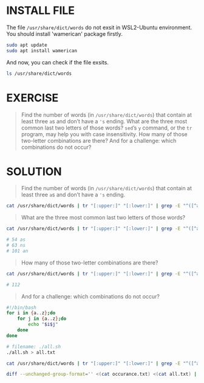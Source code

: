 # INSTALL FILE

The file `/usr/share/dict/words` do not exsit in WSL2-Ubuntu environment.
You should install 'wamerican' package firstly.

```bash
sudo apt update
sudo apt install wamerican
```

And now, you can check if the file exsits.

```bash
ls /usr/share/dict/words
```


# EXERCISE

> Find the number of words (in `/usr/share/dict/words`) that contain at least three `a`s and don’t have a `'s` ending.
> What are the three most common last two letters of those words? `sed`’s `y` command, or the `tr` program, may help you with case insensitivity.
> How many of those two-letter combinations are there?
> And for a challenge: which combinations do not occur?


# SOLUTION

> Find the number of words (in `/usr/share/dict/words`) that contain at least three `a`s and don’t have a `'s` ending.

```bash
cat /usr/share/dict/words | tr "[:upper:]" "[:lower:]" | grep -E "^([^a]*a){3}.*$" | grep -v "'s$" | wc -l

```


> What are the three most common last two letters of those words?

```bash
cat /usr/share/dict/words | tr "[:upper:]" "[:lower:]" | grep -E "^([^a]*a){3}.*$" | grep -v "'s$" | sed -E "s/.*([a-z]{2})$/\1/" | sort | uniq -c | sort | tail -n3

# 54 as
# 63 ns
# 101 an
```


> How many of those two-letter combinations are there?

```bash
cat /usr/share/dict/words | tr "[:upper:]" "[:lower:]" | grep -E "^([^a]*a){3}.*$" | grep -v "'s$" | sed -E "s/.*([a-z]{2})$/\1/" | sort | uniq | wc -l

# 112
```


> And for a challenge: which combinations do not occur?

```bash
#!/bin/bash
for i in {a..z};do
    for j in {a..z};do
        echo "$i$j"
    done
done

# filename: ./all.sh
./all.sh > all.txt

cat /usr/share/dict/words | tr "[:upper:]" "[:lower:]" | grep -E "^([^a]*a){3}.*$" | grep -v "'s$" | sed -E "s/.*([a-z]{2})$/\1/" | sort | uniq > occurance.txt

diff --unchanged-group-format='' <(cat occurance.txt) <(cat all.txt) | wc -l
```
